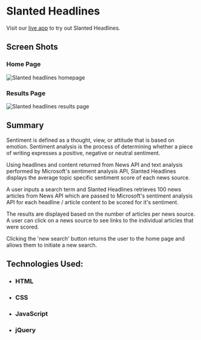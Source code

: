 # Slanted Headlines

Visit our [live app](https://joshwomack.github.io/slanted-headlines/) to try out Slanted Headlines.


## Screen Shots
### Home Page

![Slanted headlines homepage](https://raw.githubusercontent.com/JoshWomack/slanted-headlines/master/images/homepage.PNG)
### Results Page

![Slanted headlines results page](https://raw.githubusercontent.com/JoshWomack/slanted-headlines/master/images/resultspage.PNG)

## Summary

Sentiment is defined as a thought, view, or attitude that is based on emotion. Sentiment analysis is the process of determining whether a piece of writing expresses a positive, negative or neutral sentiment.

Using headlines and content returned from News API and text analysis performed by Microsoft's sentiment analysis API, Slanted Headlines displays the average topic specific sentiment score of each news source.

A user inputs a search term and Slanted Headlines retrieves 100 news articles from News API which are passed to Microsoft's sentiment analysis API for each headline / article content to be scored for it's sentiment.

The results are displayed based on the number of articles per news source.  A user can click on a news source to see links to the individual articles that were scored.

Clicking the 'new search' button returns the user to the home page and allows them to initiate a new search.

## Technologies Used:

* ### HTML
* ### CSS
* ### JavaScript
* ### jQuery







